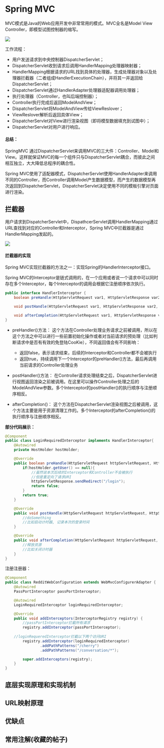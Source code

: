 # Spring MVC

MVC模式是Java的Web应用开发中非常常用的模式。MVC全名是Model View Controller，即模型试图控制器的缩写。

![](http://owj98yrme.bkt.clouddn.com/mvc1.png) 

工作流程：

- 用户发送请求到中央控制器DispatcherServlet；
- DispatcherServlet收到请求后调用HandlerMapping处理器映射器；
- HandlerMapping根据请求的URL找到具体的处理器，生成处理器对象以及处理器拦截器（二者组成HandlerExecutionChain），并将其一并返回给DispatcherServlet；
- DispatcherServlet通过HandlerAdapter处理器适配器调用处理器；
- 执行处理器（Controller，也叫后端控制器）；
- Controller执行完成后返回ModelAndView；
- DispatcherServlet将ModelAndView传给ViewReslover；
- ViewReslover解析后返回具体View；
- DispatcherServlet对View进行渲染视图（即将模型数据填充到试图中）；
- DispatcherServlet对用户进行响应。

#### 总结：

SpringMVC 通过DispatcherServlet来调用MVC的三大件：Controller、Model和View。这样就保证MVC的每一个组件只与DispatcherServlet耦合，而彼此之间相互独立，大大降低总程序的耦合性。

Spring MVC使用了适配器模式，DispatcherServlet使用HandlerAdapter来调用不同的Controller，而Controller调用Model产生数据模型，而产生的数据模型再次返回到DispatcherServlet，DispatcherServlet决定使用不同的模板引擎对页面进行渲染。


## 拦截器

用户请求到DispatcherServlet中，DispathcerServlet调用HandlerMapping通过URL查找到对应的Controller和Interceptor，Spring MVC中拦截器是通过HandlerMapping发起的。

![](http://owj98yrme.bkt.clouddn.com/mvc3)

#### 拦截器的实现

Spring MVC实现拦截器的方法之一：实现Spring的HandlerInterceptor接口。

Spring MVC的Interceptor是链式调用的，在一个应用或者说一个请求中可以同时存在多个Interceptor，每个Interceptor的调用会根据它注册顺序依次执行。

```java
public interface HandlerInterceptor {
    boolean preHandle(HttpServletRequest var1, HttpServletResponse var2, Object var3) throws Exception;

    void postHandle(HttpServletRequest var1, HttpServletResponse var2, Object var3, ModelAndView var4) throws Exception;

    void afterCompletion(HttpServletRequest var1, HttpServletResponse var2, Object var3, Exception var4) throws Exception;
}
```

- preHandler()方法：
这个方法在Controller处理业务请求之前被调用，所以在这个方法之中可以进行一些前置初始化操作或者对当前请求的预处理（比如判断请求中是否有有效的免登陆CooKie），不同返回值会有不同影响：
	- 返回false，表示请求结束，后续的Interceptor和Controller都不会被执行
	- 返回true，持续调用下一个Interceptor的preHandler()方法，最后再调用当前请求的Controller处理业务
	
- postHandler()方法：
在Controller请求处理结束之后，DispatcherServlet进行视图返回渲染之前被调用。在这里可以操作Controller处理之后的ModelAndView参数。多个Interceptor的postHandler()的执行顺序与注册顺序相反。

- afterCompletion()：
这个方法在DispatcherServlet渲染视图之后被调用，这个方法主要是用于资源清理工作的。多个Interceptor的afterCompletion()的执行顺序与注册顺序相反。

**部分代码展示：**

```java
@Component
public class LoginRequiredInterceptor implements HandlerInterceptor{
    @Autowired
    private HostHolder hostHolder;

    @Override
    public boolean preHandle(HttpServletRequest httpServletRequest, HttpServletResponse httpServletResponse, Object o) throws Exception {
        if(hostHolder.getUser() == null){
            //虽然说本次后续的Interceptor和Controller不会被执行
            //但是重定向了请求URI
            httpServletResponse.sendRedirect("/login");
            return false;
        }
        return true;
    }

    @Override
    public void postHandle(HttpServletRequest httpServletRequest, HttpServletResponse httpServletResponse, Object o, ModelAndView modelAndView) throws Exception {
        //doSomething
        //比如启动计时器, 记录本次的登录时间
    }

    @Override
    public void afterCompletion(HttpServletRequest httpServletRequest, HttpServletResponse httpServletResponse, Object o, Exception e) throws Exception {
        //释放资源
        //比如关闭计时器
    }
}
```

注册注册器：

```java
@Component
public class RedditWebConfiguration extends WebMvcConfigurerAdapter {
    @Autowired
    PassPortInterceptor passPortInterceptor;

    @Autowired
    LoginRequiredInterceptor loginRequiredInterceptor;

    @Override
    public void addInterceptors(InterceptorRegistry registry) {
    	//passPortInterceptor拦截所有请求
        registry.addInterceptor(passPortInterceptor);		
	
	//loginRequeredInterceptor拦截以下两个访问URI
        registry.addInterceptor(loginRequiredInterceptor)
                .addPathPatterns("/cherry")
                .addPathPatterns("/conversation/*");

        super.addInterceptors(registry);
    }
}
```


## 底层实现原理和实现机制
## URL映射原理
## 优缺点
## 常用注解(收藏的帖子)

